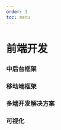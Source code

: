 ```yaml
---
order: 1
toc: menu
---
```


# 前端开发

### 中后台框架

<Resource module="前端开发" name="中后台框架"></Resource>

### 移动端框架

<Resource module="前端开发" name="移动端框架"></Resource>

### 多端开发解决方案

<Resource module="前端开发" name="多端开发解决方案"></Resource>

### 可视化

<Resource module="前端开发" name="可视化"></Resource>
